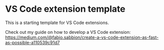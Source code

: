 # VS Code extension template

This is a starting template for VS Code extensions. 

Check out my guide on how to develop a VS Code extension: https://medium.com/@fabio.sabbion/create-a-vs-code-extension-as-fast-as-possible-a110539c91d7
